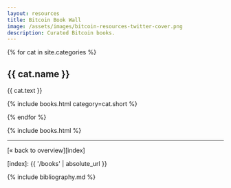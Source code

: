 ```yaml
---
layout: resources
title: Bitcoin Book Wall
image: /assets/images/bitcoin-resources-twitter-cover.png
description: Curated Bitcoin books.
---
```



{% for cat in site.categories %}
## {{ cat.name }}

{{ cat.text }}

{% include books.html category=cat.short %}

{% endfor %}

{% include books.html %}

---

[« back to overview][index]

[index]: {{ '/books' | absolute_url }}

{% include bibliography.md %}
